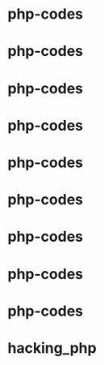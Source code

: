 # php-codes
# php-codes
# php-codes
# php-codes
# php-codes
# php-codes
# php-codes
# php-codes
# php-codes
# hacking_php

